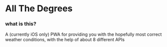 # All The Degrees

### what is this?
A (currently iOS only) PWA for providing you with the hopefully most correct weather conditions, with the help of about 8 different APIs
